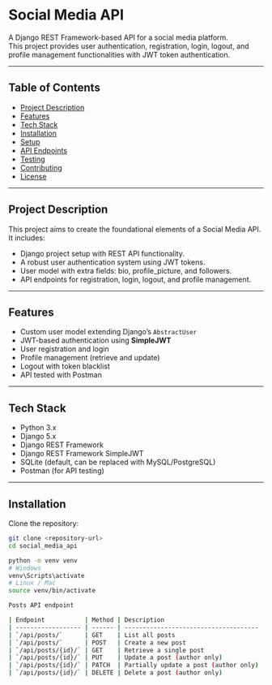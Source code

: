 # Social Media API

A Django REST Framework-based API for a social media platform.  
This project provides user authentication, registration, login, logout, and profile management functionalities with JWT token authentication.

---

## Table of Contents

- [Project Description](#project-description)
- [Features](#features)
- [Tech Stack](#tech-stack)
- [Installation](#installation)
- [Setup](#setup)
- [API Endpoints](#api-endpoints)
- [Testing](#testing)
- [Contributing](#contributing)
- [License](#license)

---

## Project Description

This project aims to create the foundational elements of a Social Media API. It includes:

- Django project setup with REST API functionality.
- A robust user authentication system using JWT tokens.
- User model with extra fields: bio, profile_picture, and followers.
- API endpoints for registration, login, logout, and profile management.

---

## Features

- Custom user model extending Django’s `AbstractUser`
- JWT-based authentication using **SimpleJWT**
- User registration and login
- Profile management (retrieve and update)
- Logout with token blacklist
- API tested with Postman

---

## Tech Stack

- Python 3.x
- Django 5.x
- Django REST Framework
- Django REST Framework SimpleJWT
- SQLite (default, can be replaced with MySQL/PostgreSQL)
- Postman (for API testing)

---

## Installation

Clone the repository:

```bash
git clone <repository-url>
cd social_media_api

python -m venv venv
# Windows
venv\Scripts\activate
# Linux / Mac
source venv/bin/activate

Posts API endpoint

| Endpoint           | Method | Description                           |
| ------------------ | ------ | ------------------------------------- |
| `/api/posts/`      | GET    | List all posts                        |
| `/api/posts/`      | POST   | Create a new post                     |
| `/api/posts/{id}/` | GET    | Retrieve a single post                |
| `/api/posts/{id}/` | PUT    | Update a post (author only)           |
| `/api/posts/{id}/` | PATCH  | Partially update a post (author only) |
| `/api/posts/{id}/` | DELETE | Delete a post (author only)           |
